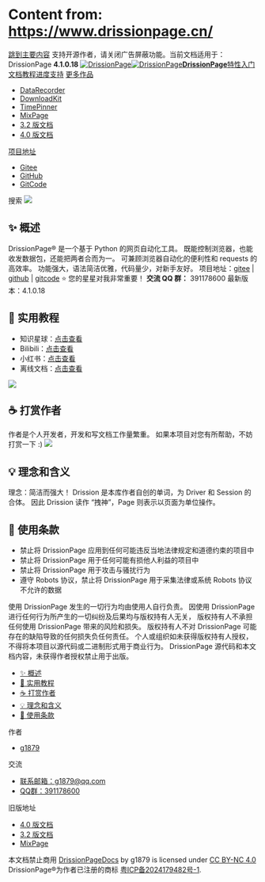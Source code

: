 # Content from: https://www.drissionpage.cn/

[跳到主要内容](https://www.drissionpage.cn/#__docusaurus_skipToContent_fallback)
支持开源作者，请关闭广告屏蔽功能。当前文档适用于：DrissionPage **4.1.0.18**
[![DrissionPage](https://www.drissionpage.cn/img/color_logo.png)![DrissionPage](https://www.drissionpage.cn/img/color_logo.png)**DrissionPage**](https://www.drissionpage.cn/)[特性](https://www.drissionpage.cn/features/4.1)[入门](https://www.drissionpage.cn/get_start/installation)[文档](https://www.drissionpage.cn/browser_control/intro)[教程](https://www.drissionpage.cn/tutorials/xingqiu)[进度](https://www.drissionpage.cn/versions/4.1.x)[支持](https://www.drissionpage.cn/support)
[更多作品](https://www.drissionpage.cn/)
  * [DataRecorder](https://drissionpage.cn/DataRecorderDocs)
  * [DownloadKit](https://drissionpage.cn/DownloadKitDocs)
  * [TimePinner](https://drissionpage.cn/TimePinnerDocs)
  * [MixPage](https://drissionpage.cn/MixPageDocs)
  * [3.2 版文档](https://mall.bilibili.com/neul-next/detailuniversal/detail.html?isMerchant=1&page=detailuniversal_detail&saleType=10&itemsId=12019346&loadingShow=1&noTitleBar=1&msource=merchant_share)
  * [4.0 版文档](https://mall.bilibili.com/neul-next/detailuniversal/detail.html?isMerchant=1&page=detailuniversal_detail&saleType=10&itemsId=12020073&loadingShow=1&noTitleBar=1&msource=merchant_share)


[项目地址](https://www.drissionpage.cn/)
  * [Gitee](https://gitee.com/g1879/DrissionPage)
  * [GitHub](https://github.com/g1879/DrissionPage)
  * [GitCode](https://gitcode.com/g1879/DrissionPage)


搜索
![](https://www.drissionpage.cn/assets/images/color_logo-f48f02de92818fdb520db13d5406570a.png)
## ✨️ 概述[​](https://www.drissionpage.cn/#️-概述 "✨️ 概述的直接链接")
DrissionPage® 是一个基于 Python 的网页自动化工具。
既能控制浏览器，也能收发数据包，还能把两者合而为一。
可兼顾浏览器自动化的便利性和 requests 的高效率。
功能强大，语法简洁优雅，代码量少，对新手友好。
项目地址：[gitee](https://gitee.com/g1879/DrissionPage) | [github](https://github.com/g1879/DrissionPage) | [gitcode](https://gitcode.com/g1879/DrissionPage) ⭐️ 您的星星对我非常重要！
**交流 QQ 群：** 391178600
最新版本：4.1.0.18
## 📖 实用教程[​](https://www.drissionpage.cn/#-实用教程 "📖 实用教程的直接链接")
  * 知识星球：[点击查看](https://wx.zsxq.com/group/48888855245858)
  * Bilibili：[点击查看](https://space.bilibili.com/20526000)
  * 小红书：[点击查看](https://www.xiaohongshu.com/user/profile/63293b09000000002303e82e)
  * 离线文档：[点击查看](https://mall.bilibili.com/neul-next/detailuniversal/detail.html?isMerchant=1&page=detailuniversal_detail&saleType=10&itemsId=11372029&loadingShow=1&noTitleBar=1&msource=merchant_share)


![](http://drissionpage.cn/codes.png)
## ☕ 打赏作者[​](https://www.drissionpage.cn/#-打赏作者 "☕ 打赏作者的直接链接")
作者是个人开发者，开发和写文档工作量繁重。
如果本项目对您有所帮助，不妨打赏一下 :)
![](https://www.drissionpage.cn/assets/images/code-a284f77fdce390108ed6e3c38fbe2995.jpg)
## 💡 理念和含义[​](https://www.drissionpage.cn/#-理念和含义 "💡 理念和含义的直接链接")
理念：简洁而强大！
Drission 是本库作者自创的单词，为 Driver 和 Session 的合体。
因此 Drission 读作 “拽神”，Page 则表示以页面为单位操作。
## 📝 使用条款[​](https://www.drissionpage.cn/#-使用条款 "📝 使用条款的直接链接")
  * 禁止将 DrissionPage 应用到任何可能违反当地法律规定和道德约束的项目中
  * 禁止将 DrissionPage 用于任何可能有损他人利益的项目中
  * 禁止将 DrissionPage 用于攻击与骚扰行为
  * 遵守 Robots 协议，禁止将 DrissionPage 用于采集法律或系统 Robots 协议不允许的数据


使用 DrissionPage 发生的一切行为均由使用人自行负责。 因使用 DrissionPage 进行任何行为所产生的一切纠纷及后果均与版权持有人无关， 版权持有人不承担任何使用 DrissionPage 带来的风险和损失。 版权持有人不对 DrissionPage 可能存在的缺陷导致的任何损失负任何责任。
个人或组织如未获得版权持有人授权，不得将本项目以源代码或二进制形式用于商业行为。
DrissionPage 源代码和本文档内容，未获得作者授权禁止用于出版。
  * [✨️ 概述](https://www.drissionpage.cn/#️-概述)
  * [📖 实用教程](https://www.drissionpage.cn/#-实用教程)
  * [☕ 打赏作者](https://www.drissionpage.cn/#-打赏作者)
  * [💡 理念和含义](https://www.drissionpage.cn/#-理念和含义)
  * [📝 使用条款](https://www.drissionpage.cn/#-使用条款)


作者
  * [g1879](https://gitee.com/g1879)


交流
  * [联系邮箱：g1879@qq.com](https://www.drissionpage.cn/)
  * [QQ群：391178600](https://www.drissionpage.cn/)


旧版地址
  * [4.0 版文档](https://mall.bilibili.com/neul-next/detailuniversal/detail.html?isMerchant=1&page=detailuniversal_detail&saleType=10&itemsId=12020073&loadingShow=1&noTitleBar=1&msource=merchant_share)
  * [3.2 版文档](https://mall.bilibili.com/neul-next/detailuniversal/detail.html?isMerchant=1&page=detailuniversal_detail&saleType=10&itemsId=12019346&loadingShow=1&noTitleBar=1&msource=merchant_share)
  * [MixPage](https://DrissionPage.cn/mixpagedocs)


本文档禁止商用 [DrissionPageDocs](https://drissionpage.cn) by g1879 is licensed under [CC BY-NC 4.0](http://creativecommons.org/licenses/by-nc/4.0/?ref=chooser-v1)
DrissionPage®为作者已注册的商标 [粤ICP备2024179482号-1](https://beian.miit.gov.cn/).
